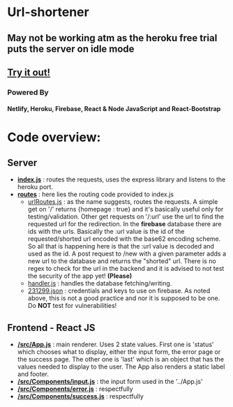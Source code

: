 # Url-shortener

## May not be working atm as the heroku free trial puts the server on idle mode

## [Try it out!](https://sleepy-bardeen-e624dd.netlify.app/)

### Powered By

#### Netlify, Heroku, Firebase, React & Node JavaScript and React-Bootstrap

# Code overview:
## Server
  - **[index.js](https://github.com/Haki-Malai/url-shortener/blob/main/server/index.js)** : routes the requests, uses the express library and listens to the heroku port.
  - **[routes](https://github.com/Haki-Malai/url-shortener/blob/main/server/routes)** : here lies the routing code provided to index.js
    - [urlRoutes.js](https://github.com/Haki-Malai/url-shortener/blob/main/server/routes/urlRoutes.js) : as the name suggests, routes the requests. A simple get on '/' returns {homepage : true} and it's basically useful only for testing/validation. Other get requests on '/:url' use the url to find the requested url for the redirection. In the **firebase** database there are ids with the urls. Basically the :url value is the id of the requested/shorted url encoded with the base62 encoding scheme. So all that is happening here is that the :url value is decoded and used as the id. A post request to /new with a given parameter adds a new url to the database and returns the "shorted" url. There is no regex to check for the url in the backend and it is advised to not test the security of the app yet! **(Please)**
    - [handler.js](https://github.com/Haki-Malai/url-shortener/blob/main/server/routes/handler.js) : handles the database fetching/writing.
    - [231299.json](https://github.com/Haki-Malai/url-shortener/blob/main/server/routes/231299.json) : credentials and keys to use on firebase. As noted above, this is not a good practice and nor it is supposed to be one. Do **NOT** test for vulnerabilities!
 
## Frontend - React JS
  - **[/src/App.js](https://github.com/Haki-Malai/url-shortener/blob/main/reactjs/src/App.js)** : main renderer. Uses 2 state values. First one is 'status' which chooses what to display, either the input form, the error page or the success page. The other one is 'last' which is an object that has the values needed to display to the user. The App also renders a static label and footer.
  - **[/src/Components/input.js](https://github.com/Haki-Malai/url-shortener/blob/main/reactjs/src/Components/input.js)** : the input form used in the '../App.js'
  - **[/src/Components/error.js](https://github.com/Haki-Malai/url-shortener/blob/main/reactjs/src/Components/error.js)** : respectfully
  - **[/src/Components/success.js](https://github.com/Haki-Malai/url-shortener/blob/main/reactjs/src/Components/success.js)** : respectfully
